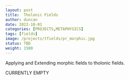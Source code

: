 ```yaml
---
layout: post
title:  Tholonic Fields
author: duncan
date: 2022-10-01
categories: [PROJECTS,METAPHYSICS]
tags: [fields]
image: /projects/tfields/pr_morphic.jpg
status: TBD
weight: 1500
---
```


Applying and Extending morphic fields to tholonic fields.

CURRENTLY EMPTY

<!--more--> 





